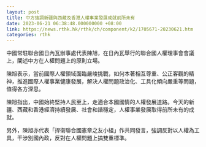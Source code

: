 ```yaml
---
layout: post
title: 中方強調新疆與西藏及香港人權事業發展成就前所未有
date: 2023-06-21 06:38:48.000000000 +08:00
link: https://news.rthk.hk/rthk/ch/component/k2/1705671-20230621.htm
categories: rthk
---
```


中國常駐聯合國日內瓦辦事處代表陳旭，在日內瓦舉行的聯合國人權理事會會議上，闡述中方在人權問題上的原則立場。

陳旭表示，當前國際人權領域面臨嚴峻挑戰，如何本著相互尊重、公正客觀的精神，推進國際人權事業健康發展，解決人權問題政治化、工具化傾向嚴重等問題，值得各方深思。

陳旭指出，中國始終堅持人民至上，走適合本國國情的人權發展道路。今天的新疆、西藏和香港經濟持續發展、社會和諧穩定，人權事業發展取得前所未有的成就。

另外，陳旭亦代表「捍衛聯合國憲章之友小組」作共同發言，強調反對以人權為工具，干涉別國內政，反對在人權問題上搞雙重標準。
